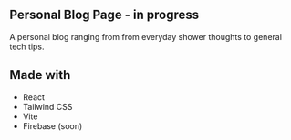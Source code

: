 ## Personal Blog Page - in progress

A personal blog ranging from from everyday shower thoughts to general tech tips.

## Made with
- React
- Tailwind CSS
- Vite
- Firebase (soon)
